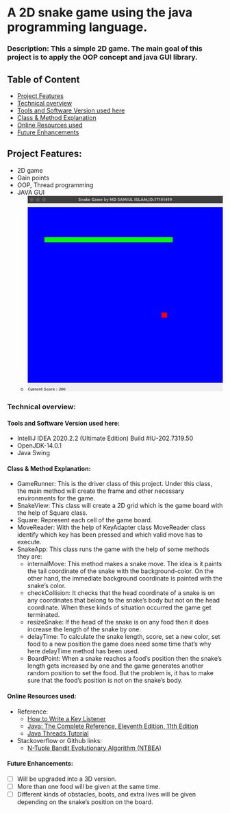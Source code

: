 # A 2D snake game using the java programming language.
### Description: This a simple 2D game. The main goal of this project is to apply the OOP concept and java GUI library.
## Table of Content
- [Project Features](#project-features)
- [Technical overview](#technical-overview)
- [Tools and Software Version used here](#tools-and-software-version-used-here)
- [Class & Method Explanation](#class--method-explanation)
- [Online Resources used](#online-resources-used)
- [Future Enhancements](#future-enhancements)

## Project Features:
- 2D game
- Gain points
- OOP, Thread programming
- JAVA GUI
    - ![image](https://github.com/samiul0112/2D_game/blob/master/project.gif)

### Technical overview:
#### Tools and Software Version used here:
- IntelliJ IDEA 2020.2.2 (Ultimate Edition) Build #IU-202.7319.50
- OpenJDK-14.0.1
- Java Swing
#### Class & Method Explanation:
- GameRunner:  This is the driver class of this project. Under this class, the main method will create the frame and other necessary environments for the game.
- SnakeView: This class will create a 2D grid which is the game board with the help of Square class.
- Square: Represent each cell of the game board.
- MoveReader: With the help of KeyAdapter class MoveReader class identify which key has been pressed and which valid move has to execute.
- SnakeApp: This class runs the game with the help of some methods they are:
    - internalMove: This method makes a snake move. The idea is it paints the tail coordinate of the snake with the background-color. On the other hand, the immediate background coordinate is painted with the snake’s color.
    - checkCollision: It checks that the head coordinate of a snake is on any coordinates that belong to the snake’s body but not on the head coordinate. When these kinds of situation occurred the game get terminated.
    - resizeSnake: If the head of the snake is on any food then it does increase the length of the snake by one.
    - delayTime: To calculate the snake length, score, set a new color, set food to a new position the game does need some time that’s why here delayTime method has been used.
    - BoardPoint: When a snake reaches a food’s position then the snake’s length gets increased by one and the game generates another random position to set the food. But the problem is, it has to make sure that the food’s position is not on the snake’s body.
#### Online Resources used:
- Reference:
    - [How to Write a Key Listener](https://docs.oracle.com/javase/tutorial/uiswing/events/keylistener.html)
    - [Java: The Complete Reference, Eleventh Edition, 11th Edition](https://www.oreilly.com/library/view/java-the-complete/9781260440249/)
    - [Java Threads Tutorial](https://youtu.be/TCd8QIS-2KI)
- Stackoverflow or Github links:
    - [N-Tuple Bandit Evolutionary Algorithm (NTBEA)](https://github.com/SimonLucas/ntbea/blob/master/java/src/utilities/JEasyFrame.java)
#### Future Enhancements:
- [ ] Will be upgraded into a 3D version.
- [ ] More than one food will be given at the same time.
- [ ] Different kinds of obstacles, boots, and extra lives will be given depending on the snake’s position on the board.
